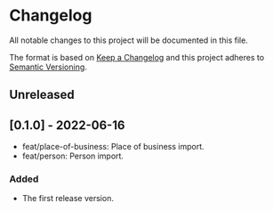 # Changelog

All notable changes to this project will be documented in this file.

The format is based on [Keep a Changelog][keep-changelog]
and this project adheres to [Semantic Versioning][semver].

## Unreleased

## [0.1.0] - 2022-06-16

- feat/place-of-business: Place of business import.
- feat/person: Person import.

### Added

- The first release version.

[keep-changelog]: http://keepachangelog.com/en/1.0.0/

[semver]: http://semver.org/spec/v2.0.0.html
